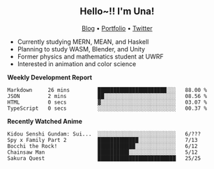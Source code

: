 <h2 align="center">
  Hello~!! I'm Una!
</h2>

<p align="center">
  <a href="https://anarchy.website/">Blog</a> &bull;
  <a href="https://una-ada.github.io/">Portfolio</a> &bull;
  <a href="https://twitter.com/xn__z7x">Twitter</a>
</p>

- Currently studying MERN, MEAN, and Haskell
- Planning to study WASM, Blender, and Unity
- Former physics and mathematics student at UWRF
- Interested in animation and color science

**Weekly Development Report**

<!--START_SECTION:waka-->

```text
Markdown     26 mins         ██████████████████████░░░   88.00 %
JSON         2 mins          ██░░░░░░░░░░░░░░░░░░░░░░░   08.56 %
HTML         0 secs          ▓░░░░░░░░░░░░░░░░░░░░░░░░   03.07 %
TypeScript   0 secs          ░░░░░░░░░░░░░░░░░░░░░░░░░   00.37 %
```

<!--END_SECTION:waka-->

**Recently Watched Anime**

<!-- RECENT-ANIME:START -->

    Kidou Senshi Gundam: Sui...  ░░░░░░░░░░░░░░░░░░░░░░░░░   6/???
    Spy x Family Part 2          █████████████░░░░░░░░░░░░   7/13
    Bocchi the Rock!             ████████████░░░░░░░░░░░░░   6/12
    Chainsaw Man                 ██████████░░░░░░░░░░░░░░░   5/12
    Sakura Quest                 █████████████████████████   25/25
<!-- RECENT-ANIME:END -->
